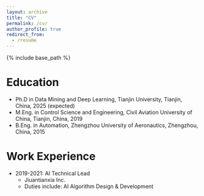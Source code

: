 ```yaml
---
layout: archive
title: "CV"
permalink: /cv/
author_profile: true
redirect_from:
  - /resume
---
```


{% include base_path %}

Education
======
* Ph.D in Data Mining and Deep Learning, Tianjin University, Tianjin, China, 2025 (expected)
* M.Eng. in Control Science and Engineering, Civil Aviation University of China, Tianjin, China, 2019
* B.Eng. in Automation, Zhengzhou University of Aeronautics, Zhengzhou, China, 2015

Work Experience
======
* 2019-2021: AI Technical Lead
  * Jiuantianxia Inc.
  * Duties include: AI Algorithm Design & Development


